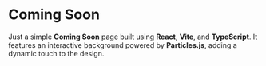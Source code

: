 # Coming Soon

Just a simple **Coming Soon** page built using **React**, **Vite**, and **TypeScript**. It features an interactive background powered by **Particles.js**, adding a dynamic touch to the design.
